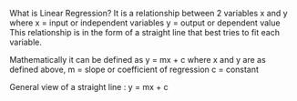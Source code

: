 What is Linear Regression?
It is a relationship between 2 variables x and y where x = input or independent variables y = output or dependent value This relationship is in the form of a straight line that best tries to fit each variable.

Mathematically it can be defined as y = mx + c where x and y are as defined above, m = slope or coefficient of regression c = constant

General view of a straight line : y = mx + c

